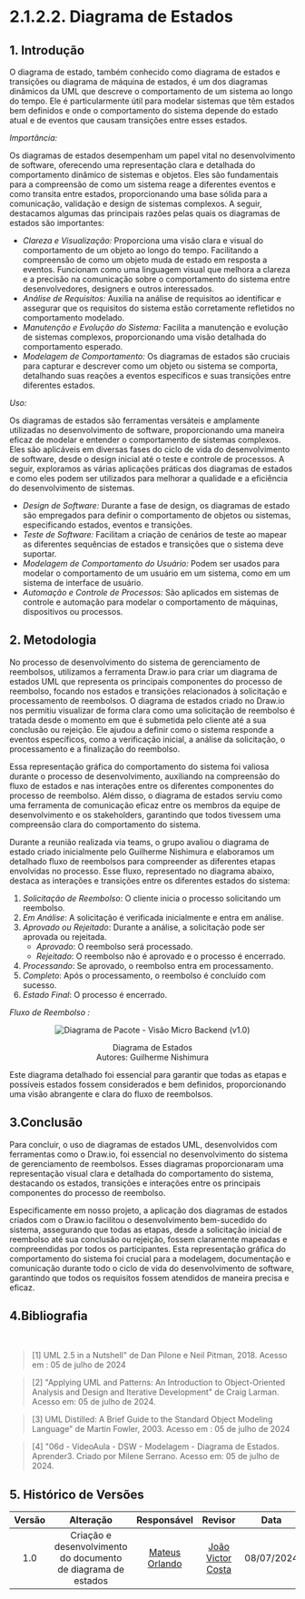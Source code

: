 # 2.1.2.2. Diagrama de Estados

## 1. Introdução
O diagrama de estado, também conhecido como diagrama de estados e transições ou diagrama de máquina de estados, é um dos diagramas dinâmicos da UML que descreve o comportamento de um sistema ao longo do tempo. Ele é particularmente útil para modelar sistemas que têm estados bem definidos e onde o comportamento do sistema depende do estado atual e de eventos que causam transições entre esses estados.

*Importância:*

Os diagramas de estados desempenham um papel vital no desenvolvimento de software, oferecendo uma representação clara e detalhada do comportamento dinâmico de sistemas e objetos. Eles são fundamentais para a compreensão de como um sistema reage a diferentes eventos e como transita entre estados, proporcionando uma base sólida para a comunicação, validação e design de sistemas complexos. A seguir, destacamos algumas das principais razões pelas quais os diagramas de estados são importantes:

- *Clareza e Visualização:* Proporciona uma visão clara e visual do comportamento de um objeto ao longo do tempo. Facilitando a compreensão de como um objeto muda de estado em resposta a eventos. Funcionam como uma linguagem visual que melhora a clareza e a precisão na comunicação sobre o comportamento do sistema entre desenvolvedores, designers e outros interessados.
- *Análise de Requisitos:* Auxilia na análise de requisitos ao identificar e assegurar que os requisitos do sistema estão corretamente refletidos no comportamento modelado.
- *Manutenção e Evolução do Sistema:* Facilita a manutenção e evolução de sistemas complexos, proporcionando uma visão detalhada do comportamento esperado.
- *Modelagem de Comportamento:* Os diagramas de estados são cruciais para capturar e descrever como um objeto ou sistema se comporta, detalhando suas reações a eventos específicos e suas transições entre diferentes estados.

*Uso:*

Os diagramas de estados são ferramentas versáteis e amplamente utilizadas no desenvolvimento de software, proporcionando uma maneira eficaz de modelar e entender o comportamento de sistemas complexos. Eles são aplicáveis em diversas fases do ciclo de vida do desenvolvimento de software, desde o design inicial até o teste e controle de processos. A seguir, exploramos as várias aplicações práticas dos diagramas de estados e como eles podem ser utilizados para melhorar a qualidade e a eficiência do desenvolvimento de sistemas.

- *Design de Software:* Durante a fase de design, os diagramas de estado são empregados para definir o comportamento de objetos ou sistemas, especificando estados, eventos e transições.
- *Teste de Software:* Facilitam a criação de cenários de teste ao mapear as diferentes sequências de estados e transições que o sistema deve suportar.
- *Modelagem de Comportamento do Usuário:* Podem ser usados para modelar o comportamento de um usuário em um sistema, como em um sistema de interface de usuário.
- *Automação e Controle de Processos:* São aplicados em sistemas de controle e automação para modelar o comportamento de máquinas, dispositivos ou processos.

## 2. Metodologia
No processo de desenvolvimento do sistema de gerenciamento de reembolsos, utilizamos a ferramenta Draw.io para criar um diagrama de estados UML que representa os principais componentes do processo de reembolso, focando nos estados e transições relacionados à solicitação e processamento de reembolsos. O diagrama de estados criado no Draw.io nos permitiu visualizar de forma clara como uma solicitação de reembolso é tratada desde o momento em que é submetida pelo cliente até a sua conclusão ou rejeição. Ele ajudou a definir como o sistema responde a eventos específicos, como a verificação inicial, a análise da solicitação, o processamento e a finalização do reembolso.

Essa representação gráfica do comportamento do sistema foi valiosa durante o processo de desenvolvimento, auxiliando na compreensão do fluxo de estados e nas interações entre os diferentes componentes do processo de reembolso. Além disso, o diagrama de estados serviu como uma ferramenta de comunicação eficaz entre os membros da equipe de desenvolvimento e os stakeholders, garantindo que todos tivessem uma compreensão clara do comportamento do sistema.

Durante a reunião realizada via teams, o grupo avaliou o diagrama de estado criado inicialmente pelo Guilherme Nishimura e elaboramos um detalhado fluxo de reembolsos para compreender as diferentes etapas envolvidas no processo. Esse fluxo, representado no diagrama abaixo, destaca as interações e transições entre os diferentes estados do sistema:

1. *Solicitação de Reembolso*: O cliente inicia o processo solicitando um reembolso.
2. *Em Análise*: A solicitação é verificada inicialmente e entra em análise.
3. *Aprovado ou Rejeitado*: Durante a análise, a solicitação pode ser aprovada ou rejeitada.
   - *Aprovado*: O reembolso será processado.
   - *Rejeitado*: O reembolso não é aprovado e o processo é encerrado.
4. *Processando*: Se aprovado, o reembolso entra em processamento.
5. *Completo*: Após o processamento, o reembolso é concluído com sucesso.
6. *Estado Final*: O processo é encerrado.

*Fluxo de Reembolso :*
<div align = "center"><img src="diagramaDeEstados" alt="Diagrama de Pacote - Visão Micro Backend (v1.0)">
<p>Diagrama de Estados<br> Autores: Guilherme Nishimura</p></div>

Este diagrama detalhado foi essencial para garantir que todas as etapas e possíveis estados fossem considerados e bem definidos, proporcionando uma visão abrangente e clara do fluxo de reembolsos.

## 3.Conclusão
Para concluir, o uso de diagramas de estados UML, desenvolvidos com ferramentas como o Draw.io, foi essencial no desenvolvimento do sistema de gerenciamento de reembolsos. Esses diagramas proporcionaram uma representação visual clara e detalhada do comportamento do sistema, destacando os estados, transições e interações entre os principais componentes do processo de reembolso.

Especificamente em nosso projeto, a aplicação dos diagramas de estados criados com o Draw.io facilitou o desenvolvimento bem-sucedido do sistema, assegurando que todas as etapas, desde a solicitação inicial de reembolso até sua conclusão ou rejeição, fossem claramente mapeadas e compreendidas por todos os participantes. Esta representação gráfica do comportamento do sistema foi crucial para a modelagem, documentação e comunicação durante todo o ciclo de vida do desenvolvimento de software, garantindo que todos os requisitos fossem atendidos de maneira precisa e eficaz.


## 4.Bibliografia

<br/>

> [1] UML 2.5 in a Nutshell" de Dan Pilone e Neil Pitman, 2018. Acesso em : 05 de julho de 2024

> [2] "Applying UML and Patterns: An Introduction to Object-Oriented Analysis and Design and Iterative Development" de Craig Larman. Acesso em: 05 de julho de 2024.

> [3] UML Distilled: A Brief Guide to the Standard Object Modeling Language" de Martin Fowler, 2003. Acesso em : 05 de julho de 2024

> [4] "06d - VídeoAula - DSW - Modelagem - Diagrama de Estados. Aprender3. Criado por Milene Serrano. Acesso em: 05 de julho de 2024.

## 5. Histórico de Versões

| Versão |                      Alteração                      |    Responsável     |      Revisor       | Data  |
| :----: | :-------------------------------------------------: | :----------------: | :----------------: | :---: |
|  1.0   |  Criação e desenvolvimento do documento de diagrama de estados | [Mateus Orlando](https://github.com/MateusPy)  | [João Victor Costa](https://github.com/jvcostta) | 08/07/2024 |